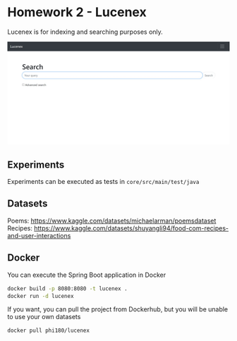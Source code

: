 # Homework 2 - Lucenex
Lucenex is for indexing and searching purposes only.

![Screenshot](./lucenex.jpg)

## Experiments
Experiments can be executed as tests in ```core/src/main/test/java```

## Datasets

Poems: https://www.kaggle.com/datasets/michaelarman/poemsdataset  
Recipes: https://www.kaggle.com/datasets/shuyangli94/food-com-recipes-and-user-interactions

## Docker
You can execute the Spring Boot application in Docker
```sh
docker build -p 8080:8080 -t lucenex .
docker run -d lucenex
```

If you want, you can pull the project from Dockerhub, but you will be unable to use your own datasets

```sh
docker pull phi180/lucenex
```
